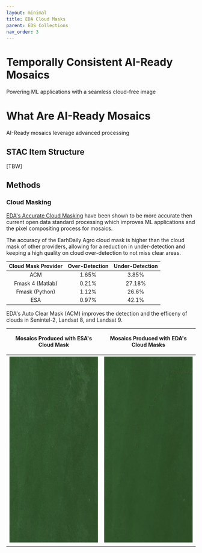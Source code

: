 ```yaml
---
layout: minimal
title: EDA Cloud Masks
parent: EDS Collections
nav_order: 3
---
```


# Temporally Consistent AI-Ready Mosaics

Powering ML applications with a seamless cloud-free image 

# What Are AI-Ready Mosaics
AI-Ready mosaics leverage advanced processing 

## STAC Item Structure
[TBW]

## Methods
### Cloud Masking

[EDA's Accurate Cloud Masking](https://earthdailyagro.com/spend-less-data-scientists-time-cleaning-data-high-quality-cloud-masks-for-sentinel2-landsat-and-others-available-today/) have been shown to be more accurate then current open data standard processing which improves ML applications and the pixel compositing process for mosaics. 

The accuracy of the EarhDaily Agro cloud mask is higher than the cloud mask of other providers, allowing for a reduction in under-detection and keeping a high quality on cloud over-detection to not miss clear areas. 

|Cloud Mask Provider|Over-Detection|Under-Detection|
|:----:|:----:|:----:|
ACM|1.65%|3.85%
Fmask 4 (Matlab)|0.21%|27.18%
Fmask (Python)|1.12%|26.6%
ESA|0.97%|42.1%


EDA's Auto Clear Mask (ACM) improves the detection and the efficeny of clouds in Senintel-2, Landsat 8, and Landsat 9.

|<p style="text-align: center;">Mosaics Produced with ESA's Cloud Mask</p> | <p style="text-align: center;">Mosaics Produced with EDA's Cloud Masks</p>|
|:---:|:----:|
|<img src="../Images/Product Images/Base Cloud Mask Mosaic.png" width=100% height=500> | <img src="../Images/Product Images/EDA Cloud Mask Mosaic.png" width=100% height=500>|

